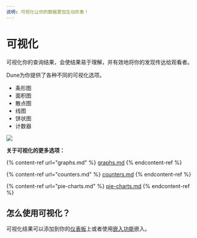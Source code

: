 ```yaml
---
说明: 可视化让你的数据更加生动形象！
---
```


# 可视化

可视化你的查询结果，会使结果易于理解，并有效地将你的发现传达给观看者。

Dune为你提供了各种不同的可视化选项。

* 条形图
* 面积图
* 散点图
* 线图
* 饼状图
* 计数器



![](<../../.gitbook/assets/2021-11-26 13-08-16.gif>)

**关于可视化的更多选项：**

{% content-ref url="graphs.md" %}
[graphs.md](graphs.md)
{% endcontent-ref %}

{% content-ref url="counters.md" %}
[counters.md](counters.md)
{% endcontent-ref %}

{% content-ref url="pie-charts.md" %}
[pie-charts.md](pie-charts.md)
{% endcontent-ref %}

## 怎么使用可视化？

可视化结果可以添加到你的[仪表板](../dashboards.md)上或者使用[嵌入功能](../../sharing/embeds/)嵌入。

